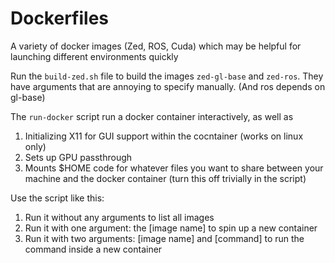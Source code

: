 # Dockerfiles
A variety of docker images (Zed, ROS, Cuda) which may be helpful for launching different environments quickly 

Run the `build-zed.sh` file to build the images `zed-gl-base` and `zed-ros`. They have arguments that are annoying to specify manually. (And ros depends on gl-base)

The `run-docker` script run a docker container interactively, as well as
1. Initializing X11 for GUI support within the cocntainer (works on linux only) 
2. Sets up GPU passthrough
3. Mounts $HOME code for whatever files you want to share between your machine and the docker container (turn this off trivially in the script)

Use the script like this:
1. Run it without any arguments to list all images
2. Run it with one argument: the [image name] to spin up a new container 
3. Run it with two arguments: [image name] and [command] to run the command inside a new container 
